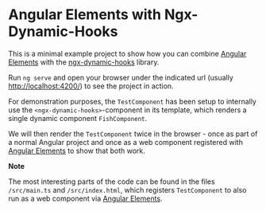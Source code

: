 # Angular Elements with Ngx-Dynamic-Hooks

This is a minimal example project to show how you can combine [Angular Elements](https://angular.io/guide/elements) with the [ngx-dynamic-hooks](https://github.com/MTobisch/ngx-dynamic-hooks) library.

Run `ng serve` and open your browser under the indicated url (usually [http://localhost:4200/](http://localhost:4200/)) to see the project in action.

For demonstration purposes, the `TestComponent` has been setup to internally use the `<ngx-dynamic-hooks>`-component in its template, which renders a single dynamic component `FishComponent`. 

We will then render the `TestComponent` twice in the browser - once as part of a normal Angular project and once as a web component registered with [Angular Elements](https://angular.io/guide/elements) to show that both work.

**Note**

The most interesting parts of the code can be found in the files `/src/main.ts` and `/src/index.html`, which registers `TestComponent` to also run as a web component via [Angular Elements](https://angular.io/guide/elements).